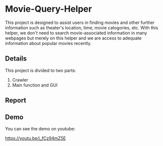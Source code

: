 # Movie-Query-Helper
This project is designed to assist users in finding movies and other further information such as theater's location, time, movie catogories, etc.
With this helper, we don't need to search movie-associated information in many webpages but merely on this helper and we are access to adequate information about popular movies recently.

## Details
This project is divided to two parts:

1. Crawler
2. Main function and GUI

## Report

## Demo
You can see the demo on youtube:

https://youtu.be/i_fCz94mZ5E
  
